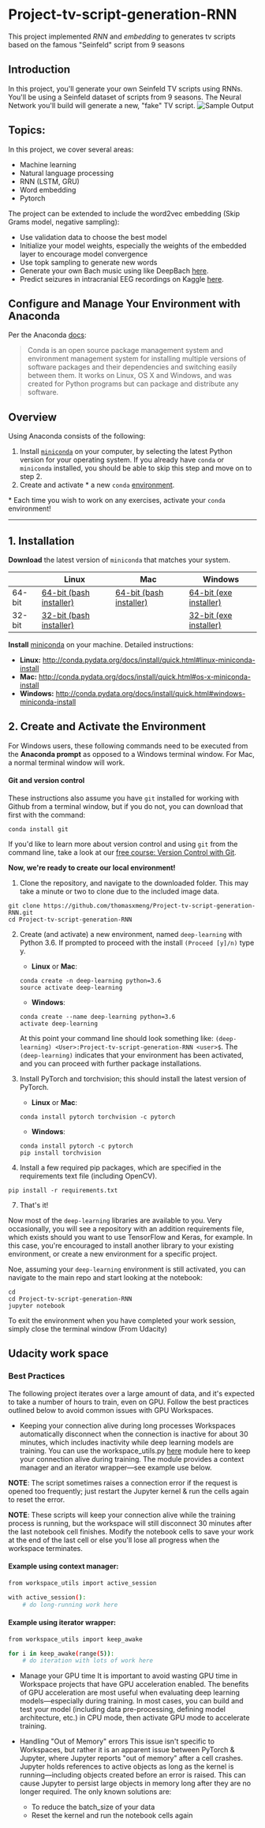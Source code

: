 [image1]: ./script.jpg "Sample Output"
# Project-tv-script-generation-RNN
This project implemented _RNN_ and _embedding_ to generates tv scripts based on the famous "Seinfeld" script from 9 seasons
## Introduction
In this project, you'll generate your own Seinfeld TV scripts using RNNs. You'll be using a Seinfeld dataset of scripts from 9 seasons. The Neural Network you'll build will generate a new, "fake" TV script.
![Sample Output][image1]

## Topics:
In this project, we cover several areas:
* Machine learning
* Natural language processing
* RNN (LSTM, GRU)
* Word embedding
* Pytorch

 The project can be extended to include the word2vec embedding (Skip Grams model, negative sampling): 
 
* Use validation data to choose the best model
* Initialize your model weights, especially the weights of the embedded layer to encourage model convergence
* Use topk sampling to generate new words
* Generate your own Bach music using like DeepBach [here](https://arxiv.org/pdf/1612.01010.pdf).
* Predict seizures in intracranial EEG recordings on Kaggle [here](https://www.kaggle.com/c/seizure-prediction).

## Configure and Manage Your Environment with Anaconda

Per the Anaconda [docs](http://conda.pydata.org/docs):

> Conda is an open source package management system and environment management system 
for installing multiple versions of software packages and their dependencies and 
switching easily between them. It works on Linux, OS X and Windows, and was created 
for Python programs but can package and distribute any software.

## Overview
Using Anaconda consists of the following:

1. Install [`miniconda`](http://conda.pydata.org/miniconda.html) on your computer, by selecting the latest Python version for your operating system. If you already have `conda` or `miniconda` installed, you should be able to skip this step and move on to step 2.
2. Create and activate * a new `conda` [environment](http://conda.pydata.org/docs/using/envs.html).

\* Each time you wish to work on any exercises, activate your `conda` environment!

---

## 1. Installation

**Download** the latest version of `miniconda` that matches your system.

|        | Linux | Mac | Windows | 
|--------|-------|-----|---------|
| 64-bit | [64-bit (bash installer)][lin64] | [64-bit (bash installer)][mac64] | [64-bit (exe installer)][win64]
| 32-bit | [32-bit (bash installer)][lin32] |  | [32-bit (exe installer)][win32]

[win64]: https://repo.continuum.io/miniconda/Miniconda3-latest-Windows-x86_64.exe
[win32]: https://repo.continuum.io/miniconda/Miniconda3-latest-Windows-x86.exe
[mac64]: https://repo.continuum.io/miniconda/Miniconda3-latest-MacOSX-x86_64.sh
[lin64]: https://repo.continuum.io/miniconda/Miniconda3-latest-Linux-x86_64.sh
[lin32]: https://repo.continuum.io/miniconda/Miniconda3-latest-Linux-x86.sh

**Install** [miniconda](http://conda.pydata.org/miniconda.html) on your machine. Detailed instructions:

- **Linux:** http://conda.pydata.org/docs/install/quick.html#linux-miniconda-install
- **Mac:** http://conda.pydata.org/docs/install/quick.html#os-x-miniconda-install
- **Windows:** http://conda.pydata.org/docs/install/quick.html#windows-miniconda-install

## 2. Create and Activate the Environment

For Windows users, these following commands need to be executed from the **Anaconda prompt** as opposed to a Windows terminal window. For Mac, a normal terminal window will work. 

#### Git and version control
These instructions also assume you have `git` installed for working with Github from a terminal window, but if you do not, you can download that first with the command:
```
conda install git
```

If you'd like to learn more about version control and using `git` from the command line, take a look at our [free course: Version Control with Git](https://www.udacity.com/course/version-control-with-git--ud123).

**Now, we're ready to create our local environment!**

1. Clone the repository, and navigate to the downloaded folder. This may take a minute or two to clone due to the included image data.
```
git clone https://github.com/thomasxmeng/Project-tv-script-generation-RNN.git
cd Project-tv-script-generation-RNN
```

2. Create (and activate) a new environment, named `deep-learning` with Python 3.6. If prompted to proceed with the install `(Proceed [y]/n)` type y.

	- __Linux__ or __Mac__: 
	```
	conda create -n deep-learning python=3.6
	source activate deep-learning
	```
	- __Windows__: 
	```
	conda create --name deep-learning python=3.6
	activate deep-learning
	```
	
	At this point your command line should look something like: `(deep-learning) <User>:Project-tv-script-generation-RNN <user>$`. The `(deep-learning)` indicates that your environment has been activated, and you can proceed with further package installations.

3. Install PyTorch and torchvision; this should install the latest version of PyTorch.
	
	- __Linux__ or __Mac__: 
	```
	conda install pytorch torchvision -c pytorch 
	```
	- __Windows__: 
	```
	conda install pytorch -c pytorch
	pip install torchvision
	```

6. Install a few required pip packages, which are specified in the requirements text file (including OpenCV).
```
pip install -r requirements.txt
```

7. That's it!

Now most of the `deep-learning` libraries are available to you. Very occasionally, you will see a repository with an addition requirements file, which exists should you want to use TensorFlow and Keras, for example. In this case, you're encouraged to install another library to your existing environment, or create a new environment for a specific project. 

Noe, assuming your `deep-learning` environment is still activated, you can navigate to the main repo and start looking at the notebook:

```
cd
cd Project-tv-script-generation-RNN
jupyter notebook
```

To exit the environment when you have completed your work session, simply close the terminal window (From Udacity)


## Udacity work space
### Best Practices
The following project iterates over a large amount of data, and it's expected to take a number of hours to train, even on GPU. Follow the best practices outlined below to avoid common issues with GPU Workspaces.

* Keeping your connection alive during long processes
Workspaces automatically disconnect when the connection is inactive for about 30 minutes, which includes inactivity while deep learning models are training. You can use the workspace_utils.py [here](workspace_utils.py) module here to keep your connection alive during training. The module provides a context manager and an iterator wrapper—see example use below. 

**NOTE**: The script sometimes raises a connection error if the request is opened too frequently; just restart the Jupyter kernel & run the cells again to reset the error. 

**NOTE**: These scripts will keep your connection alive while the training process is running, but the workspace will still disconnect 30 minutes after the last notebook cell finishes. Modify the notebook cells to save your work at the end of the last cell or else you'll lose all progress when the workspace terminates. 

#### Example using context manager:
```sh
from workspace_utils import active_session

with active_session():
    # do long-running work here
```
#### Example using iterator wrapper:
```sh
from workspace_utils import keep_awake

for i in keep_awake(range(5)):
    # do iteration with lots of work here
```
* Manage your GPU time
It is important to avoid wasting GPU time in Workspace projects that have GPU acceleration enabled. The benefits of GPU acceleration are most useful when evaluating deep learning models—especially during training. In most cases, you can build and test your model (including data pre-processing, defining model architecture, etc.) in CPU mode, then activate GPU mode to accelerate training.

* Handling "Out of Memory" errors
This issue isn't specific to Workspaces, but rather it is an apparent issue between PyTorch & Jupyter, where Jupyter reports "out of memory" after a cell crashes. Jupyter holds references to active objects as long as the kernel is running—including objects created before an error is raised. This can cause Jupyter to persist large objects in memory long after they are no longer required. The only known solutions are:

  - To reduce the batch_size of your data
  - Reset the kernel and run the notebook cells again

